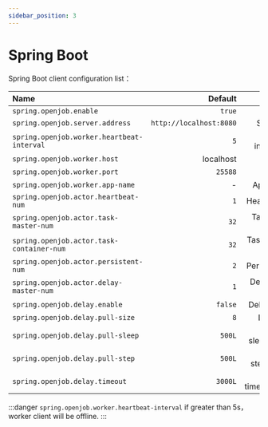 ```yaml
---
sidebar_position: 3
---
```


# Spring Boot

Spring Boot client configuration list：

| Name | Default | Description |
|:----------|---------------------------------------------------------------------------------------------------------:|:--:|
| `spring.openjob.enable` | `true` |  |
| `spring.openjob.server.address` | `http://localhost:8080` | Server address |
| `spring.openjob.worker.heartbeat-interval` | `5` | Heartbeat interval(second) |
| `spring.openjob.worker.host` | localhost | Worker host  |
| `spring.openjob.worker.port` | `25588` | Worker port |
| `spring.openjob.worker.app-name` | - | Application name |
| `spring.openjob.actor.heartbeat-num` | `1` | Heartbeat actor num |
| `spring.openjob.actor.task-master-num` | `32` | Task master actor num |
| `spring.openjob.actor.task-container-num` | `32` | Task container actor num |
| `spring.openjob.actor.persistent-num` | `2` | Persistent actor num |
| `spring.openjob.actor.delay-master-num` | `1` | Delay master actor num |
| `spring.openjob.delay.enable` | `false` | Delay enable status |
| `spring.openjob.delay.pull-size` | `8` | Delay pull size |
| `spring.openjob.delay.pull-sleep` | `500L` | Delay pull sleep(milliseconds) |
| `spring.openjob.delay.pull-step` | `500L` | Delay pull step(milliseconds) |
| `spring.openjob.delay.timeout` | `3000L` | Delay send timeout(milliseconds) |

:::danger
`spring.openjob.worker.heartbeat-interval` if greater than 5s，worker client will be offline.
:::